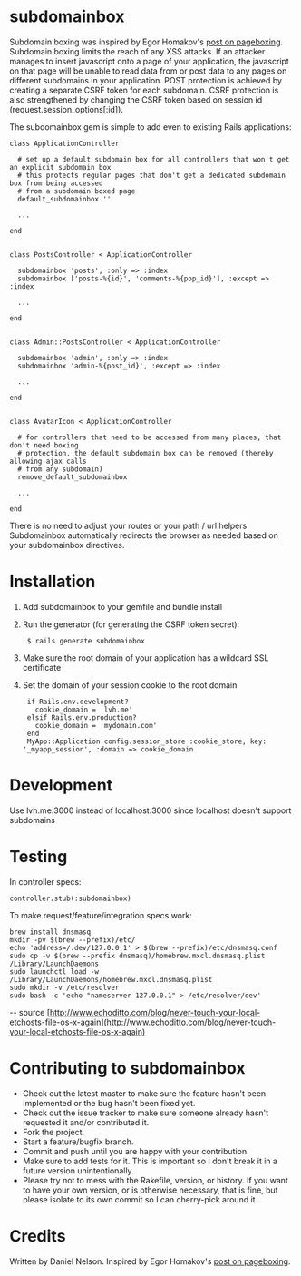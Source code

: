 subdomainbox
============

Subdomain boxing was inspired by Egor Homakov's [post on pageboxing](http://homakov.blogspot.com/2013/02/pagebox-website-gatekeeper.html). Subdomain boxing limits the reach of any XSS attacks. If an attacker manages to insert javascript onto a page of your application, the javascript on that page will be unable to read data from or post data to any pages on different subdomains in your application. POST protection is achieved by creating a separate CSRF token for each subdomain. CSRF protection is also strengthened by changing the CSRF token based on session id (request.session_options[:id]).

The subdomainbox gem is simple to add even to existing Rails applications:

    class ApplicationController

      # set up a default subdomain box for all controllers that won't get an explicit subdomain box
      # this protects regular pages that don't get a dedicated subdomain box from being accessed
      # from a subdomain boxed page
      default_subdomainbox ''

      ...

    end


    class PostsController < ApplicationController

      subdomainbox 'posts', :only => :index
      subdomainbox ['posts-%{id}', 'comments-%{pop_id}'], :except => :index

      ...

    end


    class Admin::PostsController < ApplicationController

      subdomainbox 'admin', :only => :index
      subdomainbox 'admin-%{post_id}', :except => :index

      ...

    end


    class AvatarIcon < ApplicationController

      # for controllers that need to be accessed from many places, that don't need boxing
      # protection, the default subdomain box can be removed (thereby allowing ajax calls
      # from any subdomain)
      remove_default_subdomainbox

      ...

    end

There is no need to adjust your routes or your path / url helpers. Subdomainbox automatically redirects the browser as needed based on your subdomainbox directives.


Installation
============

1. Add subdomainbox to your gemfile and bundle install
1. Run the generator (for generating the CSRF token secret):

        $ rails generate subdomainbox

1. Make sure the root domain of your application has a wildcard SSL certificate
1. Set the domain of your session cookie to the root domain

        if Rails.env.development?
          cookie_domain = 'lvh.me'
        elsif Rails.env.production?
          cookie_domain = 'mydomain.com'
        end
        MyApp::Application.config.session_store :cookie_store, key: '_myapp_session', :domain => cookie_domain

Development
===========

Use lvh.me:3000 instead of localhost:3000 since localhost doesn't support subdomains

Testing
=======

In controller specs:

    controller.stub(:subdomainbox)


To make request/feature/integration specs work:

    brew install dnsmasq
    mkdir -pv $(brew --prefix)/etc/
    echo 'address=/.dev/127.0.0.1' > $(brew --prefix)/etc/dnsmasq.conf
    sudo cp -v $(brew --prefix dnsmasq)/homebrew.mxcl.dnsmasq.plist /Library/LaunchDaemons
    sudo launchctl load -w /Library/LaunchDaemons/homebrew.mxcl.dnsmasq.plist
    sudo mkdir -v /etc/resolver
    sudo bash -c 'echo "nameserver 127.0.0.1" > /etc/resolver/dev'

-- source [http://www.echoditto.com/blog/never-touch-your-local-etchosts-file-os-x-again](http://www.echoditto.com/blog/never-touch-your-local-etchosts-file-os-x-again)

Contributing to subdomainbox
============================

* Check out the latest master to make sure the feature hasn't been implemented or the bug hasn't been fixed yet.
* Check out the issue tracker to make sure someone already hasn't requested it and/or contributed it.
* Fork the project.
* Start a feature/bugfix branch.
* Commit and push until you are happy with your contribution.
* Make sure to add tests for it. This is important so I don't break it in a future version unintentionally.
* Please try not to mess with the Rakefile, version, or history. If you want to have your own version, or is otherwise necessary, that is fine, but please isolate to its own commit so I can cherry-pick around it.

Credits
=======

Written by Daniel Nelson. Inspired by Egor Homakov's [post on pageboxing](http://homakov.blogspot.com/2013/02/pagebox-website-gatekeeper.html).
